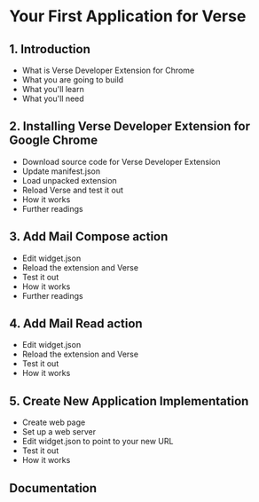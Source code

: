 # Your First Application for Verse

## 1. Introduction
* What is Verse Developer Extension for Chrome
* What you are going to build
* What you'll learn
* What you'll need

## 2. Installing Verse Developer Extension for Google Chrome
* Download source code for Verse Developer Extension
* Update manifest.json
* Load unpacked extension
* Reload Verse and test it out
* How it works
* Further readings

## 3. Add Mail Compose action
* Edit widget.json
* Reload the extension and Verse
* Test it out
* How it works
* Further readings

## 4. Add Mail Read action
* Edit widget.json
* Reload the extension and Verse
* Test it out
* How it works

## 5. Create New Application Implementation
* Create web page
* Set up a web server
* Edit widget.json to point to your new URL
* Test it out
* How it works

## Documentation

